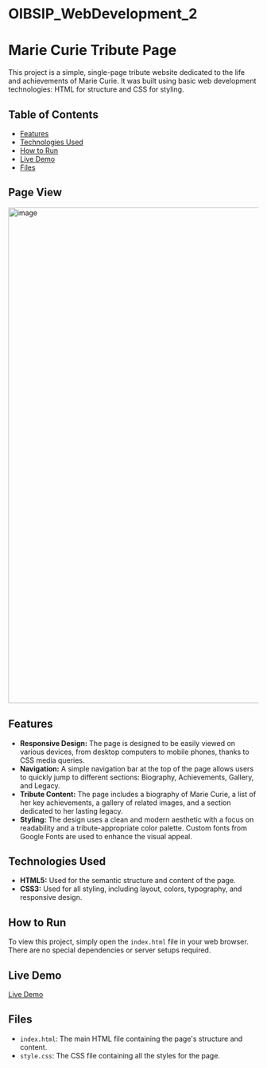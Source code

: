# OIBSIP_WebDevelopment_2

# Marie Curie Tribute Page

This project is a simple, single-page tribute website dedicated to the life and achievements of Marie Curie. It was built using basic web development technologies: HTML for structure and CSS for styling.

## Table of Contents

  * [Features](https://www.google.com/search?q=%23features)
  * [Technologies Used](https://www.google.com/search?q=%23technologies-used)
  * [How to Run](https://www.google.com/search?q=%23how-to-run)
  * [Live Demo](https://www.google.com/search?q=%23live-demo)
  * [Files](https://www.google.com/search?q=%23files)


## Page View
<img width="759" height="995" alt="image" src="https://github.com/user-attachments/assets/b37235cc-cc41-445c-8a61-88b8655737d5" />



## Features

  * **Responsive Design:** The page is designed to be easily viewed on various devices, from desktop computers to mobile phones, thanks to CSS media queries.
  * **Navigation:** A simple navigation bar at the top of the page allows users to quickly jump to different sections: Biography, Achievements, Gallery, and Legacy.
  * **Tribute Content:** The page includes a biography of Marie Curie, a list of her key achievements, a gallery of related images, and a section dedicated to her lasting legacy.
  * **Styling:** The design uses a clean and modern aesthetic with a focus on readability and a tribute-appropriate color palette. Custom fonts from Google Fonts are used to enhance the visual appeal.

## Technologies Used

  * **HTML5:** Used for the semantic structure and content of the page.
  * **CSS3:** Used for all styling, including layout, colors, typography, and responsive design.

## How to Run

To view this project, simply open the `index.html` file in your web browser. There are no special dependencies or server setups required.

## Live Demo

[Live Demo]( https://sanskruti-sawant.github.io/OIBSIP_WebDevelopment_2/)

## Files

  * `index.html`: The main HTML file containing the page's structure and content.
  * `style.css`: The CSS file containing all the styles for the page.
